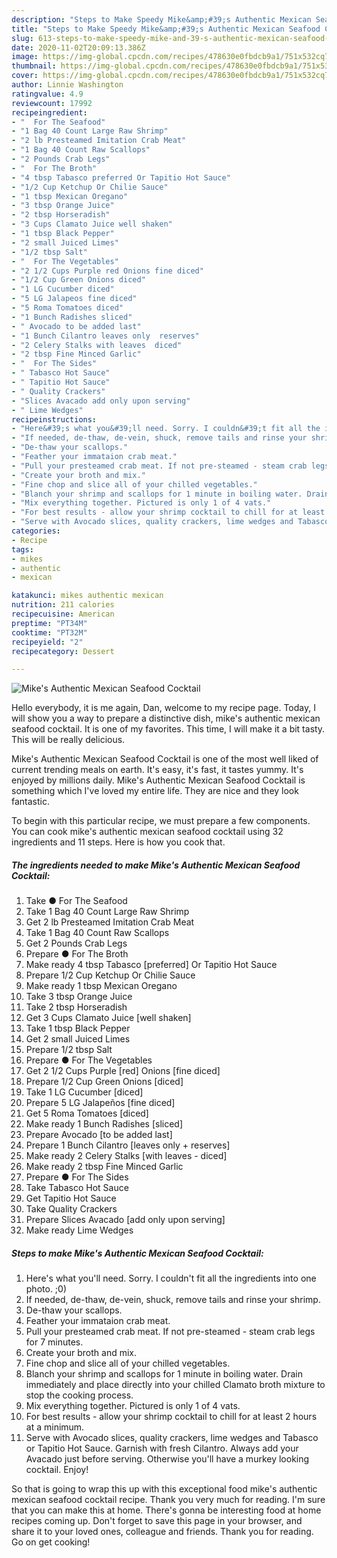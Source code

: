 ```yaml
---
description: "Steps to Make Speedy Mike&amp;#39;s Authentic Mexican Seafood Cocktail"
title: "Steps to Make Speedy Mike&amp;#39;s Authentic Mexican Seafood Cocktail"
slug: 613-steps-to-make-speedy-mike-and-39-s-authentic-mexican-seafood-cocktail
date: 2020-11-02T20:09:13.386Z
image: https://img-global.cpcdn.com/recipes/478630e0fbdcb9a1/751x532cq70/mikes-authentic-mexican-seafood-cocktail-recipe-main-photo.jpg
thumbnail: https://img-global.cpcdn.com/recipes/478630e0fbdcb9a1/751x532cq70/mikes-authentic-mexican-seafood-cocktail-recipe-main-photo.jpg
cover: https://img-global.cpcdn.com/recipes/478630e0fbdcb9a1/751x532cq70/mikes-authentic-mexican-seafood-cocktail-recipe-main-photo.jpg
author: Linnie Washington
ratingvalue: 4.9
reviewcount: 17992
recipeingredient:
- "  For The Seafood"
- "1 Bag 40 Count Large Raw Shrimp"
- "2 lb Presteamed Imitation Crab Meat"
- "1 Bag 40 Count Raw Scallops"
- "2 Pounds Crab Legs"
- "  For The Broth"
- "4 tbsp Tabasco preferred Or Tapitio Hot Sauce"
- "1/2 Cup Ketchup Or Chilie Sauce"
- "1 tbsp Mexican Oregano"
- "3 tbsp Orange Juice"
- "2 tbsp Horseradish"
- "3 Cups Clamato Juice well shaken"
- "1 tbsp Black Pepper"
- "2 small Juiced Limes"
- "1/2 tbsp Salt"
- "  For The Vegetables"
- "2 1/2 Cups Purple red Onions fine diced"
- "1/2 Cup Green Onions diced"
- "1 LG Cucumber diced"
- "5 LG Jalapeos fine diced"
- "5 Roma Tomatoes diced"
- "1 Bunch Radishes sliced"
- " Avocado to be added last"
- "1 Bunch Cilantro leaves only  reserves"
- "2 Celery Stalks with leaves  diced"
- "2 tbsp Fine Minced Garlic"
- "  For The Sides"
- " Tabasco Hot Sauce"
- " Tapitio Hot Sauce"
- " Quality Crackers"
- "Slices Avacado add only upon serving"
- " Lime Wedges"
recipeinstructions:
- "Here&#39;s what you&#39;ll need. Sorry. I couldn&#39;t fit all the ingredients into one photo. ;0)"
- "If needed, de-thaw, de-vein, shuck, remove tails and rinse your shrimp."
- "De-thaw your scallops."
- "Feather your immataion crab meat."
- "Pull your presteamed crab meat. If not pre-steamed - steam crab legs for 7 minutes."
- "Create your broth and mix."
- "Fine chop and slice all of your chilled vegetables."
- "Blanch your shrimp and scallops for 1 minute in boiling water. Drain immediately and place directly into your chilled Clamato broth mixture to stop the cooking process."
- "Mix everything together. Pictured is only 1 of 4 vats."
- "For best results - allow your shrimp cocktail to chill for at least 2 hours at a minimum."
- "Serve with Avocado slices, quality crackers, lime wedges and Tabasco or Tapitio Hot Sauce. Garnish with fresh Cilantro. Always add your Avacado just before serving. Otherwise you&#39;ll have a murkey looking cocktail. Enjoy!"
categories:
- Recipe
tags:
- mikes
- authentic
- mexican

katakunci: mikes authentic mexican 
nutrition: 211 calories
recipecuisine: American
preptime: "PT34M"
cooktime: "PT32M"
recipeyield: "2"
recipecategory: Dessert

---
```



![Mike&#39;s Authentic Mexican Seafood Cocktail](https://img-global.cpcdn.com/recipes/478630e0fbdcb9a1/751x532cq70/mikes-authentic-mexican-seafood-cocktail-recipe-main-photo.jpg)

Hello everybody, it is me again, Dan, welcome to my recipe page. Today, I will show you a way to prepare a distinctive dish, mike&#39;s authentic mexican seafood cocktail. It is one of my favorites. This time, I will make it a bit tasty. This will be really delicious.



Mike&#39;s Authentic Mexican Seafood Cocktail is one of the most well liked of current trending meals on earth. It's easy, it's fast, it tastes yummy. It's enjoyed by millions daily. Mike&#39;s Authentic Mexican Seafood Cocktail is something which I've loved my entire life. They are nice and they look fantastic.


To begin with this particular recipe, we must prepare a few components. You can cook mike&#39;s authentic mexican seafood cocktail using 32 ingredients and 11 steps. Here is how you cook that.

<!--inarticleads1-->

##### The ingredients needed to make Mike&#39;s Authentic Mexican Seafood Cocktail:

1. Take  ● For The Seafood
1. Take 1 Bag 40 Count Large Raw Shrimp
1. Get 2 lb Presteamed Imitation Crab Meat
1. Take 1 Bag 40 Count Raw Scallops
1. Get 2 Pounds Crab Legs
1. Prepare  ● For The Broth
1. Make ready 4 tbsp Tabasco [preferred] Or Tapitio Hot Sauce
1. Prepare 1/2 Cup Ketchup Or Chilie Sauce
1. Make ready 1 tbsp Mexican Oregano
1. Take 3 tbsp Orange Juice
1. Take 2 tbsp Horseradish
1. Get 3 Cups Clamato Juice [well shaken]
1. Take 1 tbsp Black Pepper
1. Get 2 small Juiced Limes
1. Prepare 1/2 tbsp Salt
1. Prepare  ● For The Vegetables
1. Get 2 1/2 Cups Purple [red] Onions [fine diced]
1. Prepare 1/2 Cup Green Onions [diced]
1. Take 1 LG Cucumber [diced]
1. Prepare 5 LG Jalapeños [fine diced]
1. Get 5 Roma Tomatoes [diced]
1. Make ready 1 Bunch Radishes [sliced]
1. Prepare  Avocado [to be added last]
1. Prepare 1 Bunch Cilantro [leaves only + reserves]
1. Make ready 2 Celery Stalks [with leaves - diced]
1. Make ready 2 tbsp Fine Minced Garlic
1. Prepare  ● For The Sides
1. Take  Tabasco Hot Sauce
1. Get  Tapitio Hot Sauce
1. Take  Quality Crackers
1. Prepare Slices Avacado [add only upon serving]
1. Make ready  Lime Wedges




<!--inarticleads2-->

##### Steps to make Mike&#39;s Authentic Mexican Seafood Cocktail:

1. Here&#39;s what you&#39;ll need. Sorry. I couldn&#39;t fit all the ingredients into one photo. ;0)
1. If needed, de-thaw, de-vein, shuck, remove tails and rinse your shrimp.
1. De-thaw your scallops.
1. Feather your immataion crab meat.
1. Pull your presteamed crab meat. If not pre-steamed - steam crab legs for 7 minutes.
1. Create your broth and mix.
1. Fine chop and slice all of your chilled vegetables.
1. Blanch your shrimp and scallops for 1 minute in boiling water. Drain immediately and place directly into your chilled Clamato broth mixture to stop the cooking process.
1. Mix everything together. Pictured is only 1 of 4 vats.
1. For best results - allow your shrimp cocktail to chill for at least 2 hours at a minimum.
1. Serve with Avocado slices, quality crackers, lime wedges and Tabasco or Tapitio Hot Sauce. Garnish with fresh Cilantro. Always add your Avacado just before serving. Otherwise you&#39;ll have a murkey looking cocktail. Enjoy!




So that is going to wrap this up with this exceptional food mike&#39;s authentic mexican seafood cocktail recipe. Thank you very much for reading. I'm sure that you can make this at home. There's gonna be interesting food at home recipes coming up. Don't forget to save this page in your browser, and share it to your loved ones, colleague and friends. Thank you for reading. Go on get cooking!
